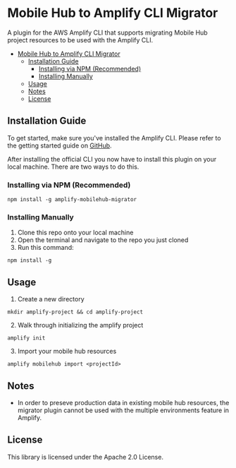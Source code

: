 # Mobile Hub to Amplify CLI Migrator
A plugin for the AWS Amplify CLI that supports migrating Mobile Hub project resources to be used with the Amplify CLI.

- [Mobile Hub to Amplify CLI Migrator](#mobile-hub-to-amplify-cli-migrator)
  - [Installation Guide](#installation-guide)
    - [Installing via NPM (Recommended)](#installing-via-npm-recommended)
    - [Installing Manually](#installing-manually)
  - [Usage](#usage)
  - [Notes](#notes)
  - [License](#license)


## Installation Guide
To get started, make sure you've installed the Amplify CLI.
Please refer to the getting started guide on [GitHub](https://github.com/aws-amplify/amplify-cli).

After installing the official CLI you now have to install this plugin on your local machine. There are two ways to do this.

### Installing via NPM (Recommended) 
```
npm install -g amplify-mobilehub-migrator
```

### Installing Manually
1. Clone this repo onto your local machine
2. Open the terminal and navigate to the repo you just cloned
3. Run this command:

```
npm install -g
```

## Usage
1. Create a new directory
```
mkdir amplify-project && cd amplify-project
```
2. Walk through initializing the amplify project
```
amplify init
```
3. Import your mobile hub resources
```
amplify mobilehub import <projectId>    
```

## Notes

- In order to preseve production data in existing mobile hub resources, the migrator plugin cannot be used with the multiple environments feature in Amplify.

## License

This library is licensed under the Apache 2.0 License.
  